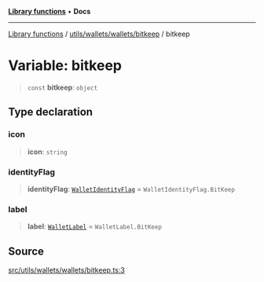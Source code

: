 [**Library functions**](../../../../../README.md) • **Docs**

***

[Library functions](../../../../../modules.md) / [utils/wallets/wallets/bitkeep](../README.md) / bitkeep

# Variable: bitkeep

> `const` **bitkeep**: `object`

## Type declaration

### icon

> **icon**: `string`

### identityFlag

> **identityFlag**: [`WalletIdentityFlag`](../../../types/enumerations/WalletIdentityFlag.md) = `WalletIdentityFlag.BitKeep`

### label

> **label**: [`WalletLabel`](../../../types/enumerations/WalletLabel.md) = `WalletLabel.BitKeep`

## Source

[src/utils/wallets/wallets/bitkeep.ts:3](https://github.com/bgd-labs/fe-shared/blob/bcb81f075c57b42adfeb5f3e6c387d13f532f431/src/utils/wallets/wallets/bitkeep.ts#L3)
